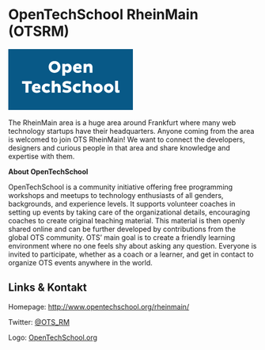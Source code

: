 # OpenTechSchool RheinMain (OTSRM)
![OpenTechSchool RheinMain](./opentechschool.logo.png)

The RheinMain area is a huge area around Frankfurt where many web technology startups
have their
headquarters. Anyone coming from the area is welcomed to join OTS RheinMain! We want to connect the developers,
designers and curious people in that area and share knowledge and expertise with them.

**About OpenTechSchool**

OpenTechSchool is a community initiative offering free programming workshops and meetups to technology
enthusiasts of all genders, backgrounds, and experience levels. It supports volunteer coaches in setting up
events by taking care of the organizational details, encouraging coaches to create original teaching material.
This material is then openly shared online and can be further developed by contributions from the global OTS
community. OTS’ main goal is to create a friendly learning environment where no one feels shy about asking any
question. Everyone is invited to participate, whether as a coach or a learner, and get in contact to organize
OTS events anywhere in the world.


## Links &amp; Kontakt

Homepage: <http://www.opentechschool.org/rheinmain/>



Twitter: [@OTS_RM](https://twitter.com/@OTS_RM)







Logo: [OpenTechSchool.org](http://www.opentechschool.org/handbooks/styles.html)

